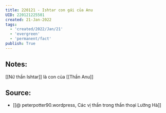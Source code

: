 ```yaml
---
title: 220121 - Ishtar con gái của Anu
UID: 220121225501
created: 21-Jan-2022
tags:
  - 'created/2022/Jan/21'
  - 'evergreen'
  - 'permanent/fact'
publish: True
---
```

## Notes:
[[Nữ thần Ishtar]] là con của [[Thần Anu]]

## Source:
- [[@ peterpotter90.wordpress, Các vị thần trong thần thoại Lưỡng Hà]]


